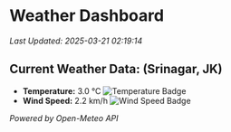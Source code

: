
# Weather Dashboard

_Last Updated: 2025-03-21 02:19:14_

## Current Weather Data: (Srinagar, JK)
- **Temperature:** 3.0 °C ![Temperature Badge](https://img.shields.io/badge/Temperature-Low%20Temp-blue)
- **Wind Speed:** 2.2 km/h ![Wind Speed Badge](https://img.shields.io/badge/Wind%20Speed-Light%20Wind-blue)

*Powered by Open-Meteo API*
